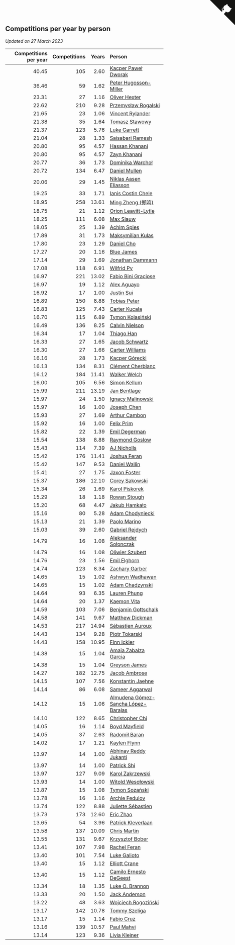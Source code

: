 ## Competitions per year by person

*Updated on 27 March 2023*

| Competitions per year | Competitions | Years | Person |
| ---: | ---: | ---: | :--- |
| 40.45 | 105 | 2.60 | [Kacper Paweł Dworak](https://www.worldcubeassociation.org/persons/2020DWOR01) |
| 36.46 | 59 | 1.62 | [Peter Hugosson-Miller](https://www.worldcubeassociation.org/persons/2021HUGO01) |
| 23.31 | 27 | 1.16 | [Oliver Hexter](https://www.worldcubeassociation.org/persons/2022HEXT01) |
| 22.62 | 210 | 9.28 | [Przemysław Rogalski](https://www.worldcubeassociation.org/persons/2013ROGA02) |
| 21.65 | 23 | 1.06 | [Vincent Rylander](https://www.worldcubeassociation.org/persons/2022RYLA01) |
| 21.38 | 35 | 1.64 | [Tomasz Stawowy](https://www.worldcubeassociation.org/persons/2021STAW01) |
| 21.37 | 123 | 5.76 | [Luke Garrett](https://www.worldcubeassociation.org/persons/2017GARR05) |
| 21.04 | 28 | 1.33 | [Saisabari Ramesh](https://www.worldcubeassociation.org/persons/2021RAME01) |
| 20.80 | 95 | 4.57 | [Hassan Khanani](https://www.worldcubeassociation.org/persons/2018KHAN26) |
| 20.80 | 95 | 4.57 | [Zayn Khanani](https://www.worldcubeassociation.org/persons/2018KHAN28) |
| 20.77 | 36 | 1.73 | [Dominika Warchoł](https://www.worldcubeassociation.org/persons/2021WARC01) |
| 20.72 | 134 | 6.47 | [Daniel Mullen](https://www.worldcubeassociation.org/persons/2016MULL04) |
| 20.06 | 29 | 1.45 | [Niklas Aasen Eliasson](https://www.worldcubeassociation.org/persons/2021ELIA01) |
| 19.25 | 33 | 1.71 | [Ianis Costin Chele](https://www.worldcubeassociation.org/persons/2021CHEL01) |
| 18.95 | 258 | 13.61 | [Ming Zheng (郑鸣)](https://www.worldcubeassociation.org/persons/2009ZHEN11) |
| 18.75 | 21 | 1.12 | [Orion Leavitt-Lytle](https://www.worldcubeassociation.org/persons/2022LEAV01) |
| 18.25 | 111 | 6.08 | [Max Siauw](https://www.worldcubeassociation.org/persons/2017SIAU02) |
| 18.05 | 25 | 1.39 | [Achim Spies](https://www.worldcubeassociation.org/persons/2021SPIE01) |
| 17.89 | 31 | 1.73 | [Maksymilian Kulas](https://www.worldcubeassociation.org/persons/2021KULA02) |
| 17.80 | 23 | 1.29 | [Daniel Cho](https://www.worldcubeassociation.org/persons/2021CHOD01) |
| 17.27 | 20 | 1.16 | [Blue James](https://www.worldcubeassociation.org/persons/2022JAME01) |
| 17.14 | 29 | 1.69 | [Jonathan Dammann](https://www.worldcubeassociation.org/persons/2021DAMM01) |
| 17.08 | 118 | 6.91 | [Wilfrid Py](https://www.worldcubeassociation.org/persons/2016PYWI01) |
| 16.97 | 221 | 13.02 | [Fabio Bini Graciose](https://www.worldcubeassociation.org/persons/2010GRAC02) |
| 16.97 | 19 | 1.12 | [Alex Aguayo](https://www.worldcubeassociation.org/persons/2022AGUA01) |
| 16.92 | 17 | 1.00 | [Justin Sui](https://www.worldcubeassociation.org/persons/2022SUIJ01) |
| 16.89 | 150 | 8.88 | [Tobias Peter](https://www.worldcubeassociation.org/persons/2014PETE03) |
| 16.83 | 125 | 7.43 | [Carter Kucala](https://www.worldcubeassociation.org/persons/2015KUCA01) |
| 16.70 | 115 | 6.89 | [Tymon Kolasiński](https://www.worldcubeassociation.org/persons/2016KOLA02) |
| 16.49 | 136 | 8.25 | [Calvin Nielson](https://www.worldcubeassociation.org/persons/2014NIEL03) |
| 16.34 | 17 | 1.04 | [Thiago Han](https://www.worldcubeassociation.org/persons/2022HANT01) |
| 16.33 | 27 | 1.65 | [Jacob Schwartz](https://www.worldcubeassociation.org/persons/2021SCHW01) |
| 16.30 | 27 | 1.66 | [Carter Williams](https://www.worldcubeassociation.org/persons/2021WILL06) |
| 16.16 | 28 | 1.73 | [Kacper Górecki](https://www.worldcubeassociation.org/persons/2021GORE01) |
| 16.13 | 134 | 8.31 | [Clément Cherblanc](https://www.worldcubeassociation.org/persons/2014CHER05) |
| 16.12 | 184 | 11.41 | [Walker Welch](https://www.worldcubeassociation.org/persons/2011WELC01) |
| 16.00 | 105 | 6.56 | [Simon Kellum](https://www.worldcubeassociation.org/persons/2016KELL12) |
| 15.99 | 211 | 13.19 | [Jan Bentlage](https://www.worldcubeassociation.org/persons/2010BENT01) |
| 15.97 | 24 | 1.50 | [Ignacy Malinowski](https://www.worldcubeassociation.org/persons/2021MALI02) |
| 15.97 | 16 | 1.00 | [Joseph Chen](https://www.worldcubeassociation.org/persons/2022CHEN16) |
| 15.93 | 27 | 1.69 | [Arthur Cambon](https://www.worldcubeassociation.org/persons/2021CAMB01) |
| 15.92 | 16 | 1.00 | [Felix Prim](https://www.worldcubeassociation.org/persons/2022PRIM01) |
| 15.82 | 22 | 1.39 | [Emil Degerman](https://www.worldcubeassociation.org/persons/2021DEGE01) |
| 15.54 | 138 | 8.88 | [Raymond Goslow](https://www.worldcubeassociation.org/persons/2014GOSL01) |
| 15.43 | 114 | 7.39 | [AJ Nicholls](https://www.worldcubeassociation.org/persons/2015NICH04) |
| 15.42 | 176 | 11.41 | [Joshua Feran](https://www.worldcubeassociation.org/persons/2011FERA01) |
| 15.42 | 147 | 9.53 | [Daniel Wallin](https://www.worldcubeassociation.org/persons/2013WALL03) |
| 15.41 | 27 | 1.75 | [Jaxon Foster](https://www.worldcubeassociation.org/persons/2021FOST01) |
| 15.37 | 186 | 12.10 | [Corey Sakowski](https://www.worldcubeassociation.org/persons/2011SAKO01) |
| 15.34 | 26 | 1.69 | [Karol Piskorek](https://www.worldcubeassociation.org/persons/2021PISK01) |
| 15.29 | 18 | 1.18 | [Rowan Stough](https://www.worldcubeassociation.org/persons/2022STOU01) |
| 15.20 | 68 | 4.47 | [Jakub Hamkało](https://www.worldcubeassociation.org/persons/2018HAMK01) |
| 15.16 | 80 | 5.28 | [Adam Chodyniecki](https://www.worldcubeassociation.org/persons/2017CHOD02) |
| 15.13 | 21 | 1.39 | [Paolo Marino](https://www.worldcubeassociation.org/persons/2021MARI04) |
| 15.03 | 39 | 2.60 | [Gabriel Rejdych](https://www.worldcubeassociation.org/persons/2020REJD01) |
| 14.79 | 16 | 1.08 | [Aleksander Sołonczak](https://www.worldcubeassociation.org/persons/2022SOLO01) |
| 14.79 | 16 | 1.08 | [Oliwier Szubert](https://www.worldcubeassociation.org/persons/2022SZUB01) |
| 14.76 | 23 | 1.56 | [Emil Elghorn](https://www.worldcubeassociation.org/persons/2021ELGH01) |
| 14.74 | 123 | 8.34 | [Zachary Garber](https://www.worldcubeassociation.org/persons/2014GARB01) |
| 14.65 | 15 | 1.02 | [Ashwyn Wadhawan](https://www.worldcubeassociation.org/persons/2022WADH02) |
| 14.65 | 15 | 1.02 | [Adam Chadzynski](https://www.worldcubeassociation.org/persons/2022CHAD02) |
| 14.64 | 93 | 6.35 | [Lauren Phung](https://www.worldcubeassociation.org/persons/2016PHUN02) |
| 14.64 | 20 | 1.37 | [Kaemon Vita](https://www.worldcubeassociation.org/persons/2021VITA01) |
| 14.59 | 103 | 7.06 | [Benjamin Gottschalk](https://www.worldcubeassociation.org/persons/2016GOTT01) |
| 14.58 | 141 | 9.67 | [Matthew Dickman](https://www.worldcubeassociation.org/persons/2013DICK01) |
| 14.53 | 217 | 14.94 | [Sébastien Auroux](https://www.worldcubeassociation.org/persons/2008AURO01) |
| 14.43 | 134 | 9.28 | [Piotr Tokarski](https://www.worldcubeassociation.org/persons/2013TOKA01) |
| 14.43 | 158 | 10.95 | [Finn Ickler](https://www.worldcubeassociation.org/persons/2012ICKL01) |
| 14.38 | 15 | 1.04 | [Amaia Zabalza Garcia](https://www.worldcubeassociation.org/persons/2022GARC03) |
| 14.38 | 15 | 1.04 | [Greyson James](https://www.worldcubeassociation.org/persons/2022JAME02) |
| 14.27 | 182 | 12.75 | [Jacob Ambrose](https://www.worldcubeassociation.org/persons/2010AMBR01) |
| 14.15 | 107 | 7.56 | [Konstantin Jaehne](https://www.worldcubeassociation.org/persons/2015JAEH01) |
| 14.14 | 86 | 6.08 | [Sameer Aggarwal](https://www.worldcubeassociation.org/persons/2017AGGA01) |
| 14.12 | 15 | 1.06 | [Almudena Gómez-Sancha López-Barajas](https://www.worldcubeassociation.org/persons/2022GOME03) |
| 14.10 | 122 | 8.65 | [Christopher Chi](https://www.worldcubeassociation.org/persons/2014CHIC01) |
| 14.05 | 16 | 1.14 | [Boyd Mayfield](https://www.worldcubeassociation.org/persons/2022MAYF01) |
| 14.05 | 37 | 2.63 | [Radomił Baran](https://www.worldcubeassociation.org/persons/2020BARA02) |
| 14.02 | 17 | 1.21 | [Kaylen Flynn](https://www.worldcubeassociation.org/persons/2022FLYN01) |
| 13.97 | 14 | 1.00 | [Abhinav Reddy Jukanti](https://www.worldcubeassociation.org/persons/2022JUKA01) |
| 13.97 | 14 | 1.00 | [Patrick Shi](https://www.worldcubeassociation.org/persons/2022SHIP01) |
| 13.97 | 127 | 9.09 | [Karol Zakrzewski](https://www.worldcubeassociation.org/persons/2014ZAKR01) |
| 13.93 | 14 | 1.00 | [Witold Wesołowski](https://www.worldcubeassociation.org/persons/2022WESO01) |
| 13.87 | 15 | 1.08 | [Tymon Sozański](https://www.worldcubeassociation.org/persons/2022SOZA01) |
| 13.78 | 16 | 1.16 | [Archie Fedulov](https://www.worldcubeassociation.org/persons/2022FEDU01) |
| 13.74 | 122 | 8.88 | [Juliette Sébastien](https://www.worldcubeassociation.org/persons/2014SEBA01) |
| 13.73 | 173 | 12.60 | [Eric Zhao](https://www.worldcubeassociation.org/persons/2010ZHAO19) |
| 13.65 | 54 | 3.96 | [Patrick Kleverlaan](https://www.worldcubeassociation.org/persons/2019KLEV01) |
| 13.58 | 137 | 10.09 | [Chris Martin](https://www.worldcubeassociation.org/persons/2013MART03) |
| 13.55 | 131 | 9.67 | [Krzysztof Bober](https://www.worldcubeassociation.org/persons/2013BOBE01) |
| 13.41 | 107 | 7.98 | [Rachel Feran](https://www.worldcubeassociation.org/persons/2015FERA01) |
| 13.40 | 101 | 7.54 | [Luke Galioto](https://www.worldcubeassociation.org/persons/2015GALI02) |
| 13.40 | 15 | 1.12 | [Elliott Crane](https://www.worldcubeassociation.org/persons/2022CRAN01) |
| 13.40 | 15 | 1.12 | [Camilo Ernesto DeGeest](https://www.worldcubeassociation.org/persons/2022DEGE01) |
| 13.34 | 18 | 1.35 | [Luke O. Brannon](https://www.worldcubeassociation.org/persons/2021BRAN02) |
| 13.33 | 20 | 1.50 | [Jack Anderson](https://www.worldcubeassociation.org/persons/2021ANDE05) |
| 13.22 | 48 | 3.63 | [Wojciech Rogoziński](https://www.worldcubeassociation.org/persons/2019ROGO04) |
| 13.17 | 142 | 10.78 | [Tommy Szeliga](https://www.worldcubeassociation.org/persons/2012SZEL01) |
| 13.17 | 15 | 1.14 | [Fabio Cruz](https://www.worldcubeassociation.org/persons/2022CRUZ01) |
| 13.16 | 139 | 10.57 | [Paul Mahvi](https://www.worldcubeassociation.org/persons/2012MAHV01) |
| 13.14 | 123 | 9.36 | [Livia Kleiner](https://www.worldcubeassociation.org/persons/2013KLEI03) |


<a href="https://github.com/JustinTimeCuber/wca_statistics" class="github-corner" aria-label="View source on Github"><svg width="80" height="80" viewBox="0 0 250 250" style="fill:#151513; color:#fff; position: absolute; top: 0; border: 0; right: 0;" aria-hidden="true"><path d="M0,0 L115,115 L130,115 L142,142 L250,250 L250,0 Z"></path><path d="M128.3,109.0 C113.8,99.7 119.0,89.6 119.0,89.6 C122.0,82.7 120.5,78.6 120.5,78.6 C119.2,72.0 123.4,76.3 123.4,76.3 C127.3,80.9 125.5,87.3 125.5,87.3 C122.9,97.6 130.6,101.9 134.4,103.2" fill="currentColor" style="transform-origin: 130px 106px;" class="octo-arm"></path><path d="M115.0,115.0 C114.9,115.1 118.7,116.5 119.8,115.4 L133.7,101.6 C136.9,99.2 139.9,98.4 142.2,98.6 C133.8,88.0 127.5,74.4 143.8,58.0 C148.5,53.4 154.0,51.2 159.7,51.0 C160.3,49.4 163.2,43.6 171.4,40.1 C171.4,40.1 176.1,42.5 178.8,56.2 C183.1,58.6 187.2,61.8 190.9,65.4 C194.5,69.0 197.7,73.2 200.1,77.6 C213.8,80.2 216.3,84.9 216.3,84.9 C212.7,93.1 206.9,96.0 205.4,96.6 C205.1,102.4 203.0,107.8 198.3,112.5 C181.9,128.9 168.3,122.5 157.7,114.1 C157.9,116.9 156.7,120.9 152.7,124.9 L141.0,136.5 C139.8,137.7 141.6,141.9 141.8,141.8 Z" fill="currentColor" class="octo-body"></path></svg></a><style>.github-corner:hover .octo-arm{animation:octocat-wave 560ms ease-in-out}@keyframes octocat-wave{0%,100%{transform:rotate(0)}20%,60%{transform:rotate(-25deg)}40%,80%{transform:rotate(10deg)}}@media (max-width:500px){.github-corner:hover .octo-arm{animation:none}.github-corner .octo-arm{animation:octocat-wave 560ms ease-in-out}}</style>
